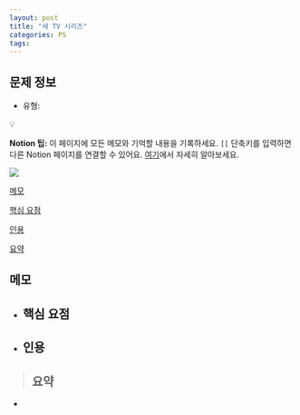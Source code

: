 ```yaml
---
layout: post
title: "새 TV 시리즈"
categories: PS
tags: 
---
```


## 문제 정보
- 유형: 

💡

**Notion 팁:** 이 페이지에 모든 메모와 기억할 내용을 기록하세요. `[[` 단축키를 입력하면 다른 Notion 페이지를 연결할 수 있어요. [여기](<https://www.notion.so/ko-kr/help/create-links-and-backlinks>)에서 자세히 알아보세요. 

[![](https://www.notion.so)](<https://www.notion.so>)

[메모](<#73a976de-92fd-4935-83d9-30cdaeefb9d8>)

[핵심 요점](<#d9ef7b07-317a-4196-a9c8-56fe45c8f692>)

[인용](<#bc98243c-b0ab-4ac1-aafb-846f0825a3da>)

[요약](<#93c4174a-7333-48d7-be3b-00c2fab9bcfd>)

## 메모

  * ## 핵심 요점

  * ## 인용

> ## 요약

  * 